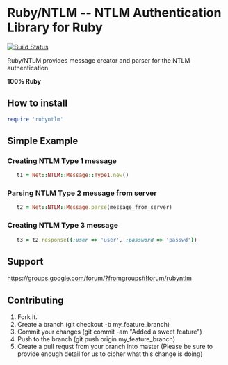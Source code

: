 # Ruby/NTLM -- NTLM Authentication Library for Ruby

[![Build Status](https://travis-ci.org/WinRb/rubyntlm.png)](https://travis-ci.org/WinRb/rubyntlm)

Ruby/NTLM provides message creator and parser for the NTLM authentication. 

__100% Ruby__

How to install
--------------

```ruby
require 'rubyntlm'
```

Simple Example
--------------

### Creating NTLM Type 1 message

```ruby
   t1 = Net::NTLM::Message::Type1.new()
```

### Parsing NTLM Type 2 message from server

```ruby
   t2 = Net::NTLM::Message.parse(message_from_server)
```

### Creating NTLM Type 3 message

```ruby
   t3 = t2.response({:user => 'user', :password => 'passwd'})
```

Support
-------

https://groups.google.com/forum/?fromgroups#!forum/rubyntlm

Contributing
------------
1. Fork it.
2. Create a branch (git checkout -b my_feature_branch)
3. Commit your changes (git commit -am "Added a sweet feature")
4. Push to the branch (git push origin my_feature_branch)
5. Create a pull requst from your branch into master (Please be sure to provide enough detail for us to cipher what this change is doing)

